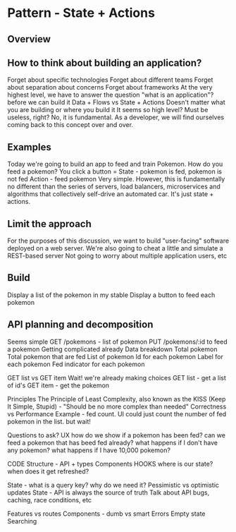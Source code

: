 # Pattern - State + Actions

## Overview

## How to think about building an application?

Forget about specific technologies
Forget about different teams
Forget about separation about concerns
Forget about frameworks
At the very highest level, we have to answer the question "what is an application"? before we can build it
Data + Flows vs State + Actions
Doesn't matter what you are building or where you build it
It seems so high level? Must be useless, right? No, it is fundamental. As a developer, we will find ourselves coming back to this concept over and over.

## Examples

Today we're going to build an app to feed and train Pokemon. How do you feed a pokemon? You click a button =
State - pokemon is fed, pokemon is not fed
Action - feed pokemon
Very simple. However, this is fundamentally no different than the series of servers, load balancers, microservices and algorithms that collectively self-drive an automated car. It's just state + actions.

## Limit the approach

For the purposes of this discussion, we want to build "user-facing" software deployed on a web server.
We're also going to cheat a little and simulate a REST-based server
Not going to worry about multiple application users, etc

## Build

Display a list of the pokemon in my stable
Display a button to feed each pokemon

## API planning and decomposition

Seems simple
GET /pokemons - list of pokemon
PUT /pokemons/:id to feed a pokemon
Getting complicated already
Data breakdown
Total pokemon
Total pokemon that are fed
List of pokemon
Id for each pokemon
Label for each pokemon
Fed indicator for each pokemon

GET list vs GET item
Wait! we're already making choices
GET list - get a list of id's
GET item - get the pokemon

Principles
The Principle of Least Complexity, also known as the KISS (Keep It Simple, Stupid) - "Should be no more complex than needed"
Correctness vs Performance
Example - fed count. UI could just count the number of fed pokemon in the list. but wait!

Questions to ask?
UX
how do we show if a pokemon has been fed?
can we feed a pokemon that has beed fed already?
what happens if I don't have any pokemon?
what happens if I have 10,000 pokemon?

CODE
Structure -
API + types
Components
HOOKS where is our state? when does it get refreshed?

State - what is a query key? why do we need it?
Pessimistic vs optimistic updates
State - API is always the source of truth
Talk about API bugs, caching, race conditions, etc

Features vs routes
Components - dumb vs smart
Errors
Empty state
Searching
